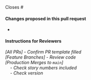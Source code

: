 Closes #

#### Changes proposed in this pull request

- 

#### Instructions for Reviewers

_[All PRs] - Confirm PR template filled_  
_[Feature Branches] - Review code_  
_[Production Merges to `main`]_  
 &nbsp; &nbsp; \- _Check story numbers included_  
 &nbsp; &nbsp; \- _Check version_  
